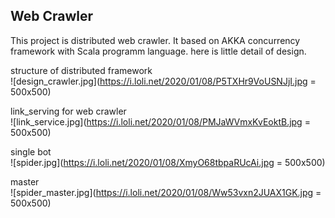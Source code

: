 ## Web Crawler
This project is distributed web crawler. It based on AKKA concurrency framework with Scala programm language. 
here is little detail of design.

structure of distributed framework \
![design_crawler.jpg](https://i.loli.net/2020/01/08/P5TXHr9VoUSNJjI.jpg = 500x500)

link_serving for web crawler \
![link_service.jpg](https://i.loli.net/2020/01/08/PMJaWVmxKvEoktB.jpg = 500x500)

single bot  \
![spider.jpg](https://i.loli.net/2020/01/08/XmyO68tbpaRUcAi.jpg = 500x500)

master \
![spider_master.jpg](https://i.loli.net/2020/01/08/Ww53vxn2JUAX1GK.jpg = 500x500)
